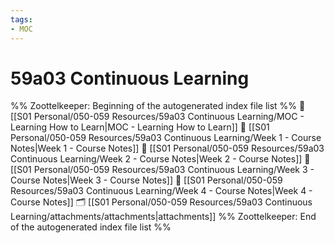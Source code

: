 ```yaml
---
tags: 
- MOC
---
```

# 59a03 Continuous Learning



%% Zoottelkeeper: Beginning of the autogenerated index file list  %%
📄 [[S01 Personal/050-059 Resources/59a03 Continuous Learning/MOC - Learning How to Learn|MOC - Learning How to Learn]]
📄 [[S01 Personal/050-059 Resources/59a03 Continuous Learning/Week 1 - Course Notes|Week 1 - Course Notes]]
📄 [[S01 Personal/050-059 Resources/59a03 Continuous Learning/Week 2 - Course Notes|Week 2 - Course Notes]]
📄 [[S01 Personal/050-059 Resources/59a03 Continuous Learning/Week 3 - Course Notes|Week 3 - Course Notes]]
📄 [[S01 Personal/050-059 Resources/59a03 Continuous Learning/Week 4 - Course Notes|Week 4 - Course Notes]]
🗂️ [[S01 Personal/050-059 Resources/59a03 Continuous Learning/attachments/attachments|attachments]]
%% Zoottelkeeper: End of the autogenerated index file list  %%

